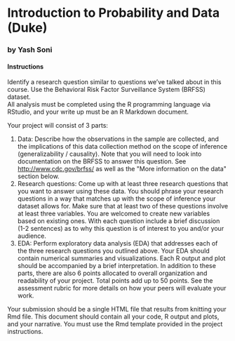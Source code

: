 # Introduction to Probability and Data (Duke)
### by Yash Soni

#### Instructions
Identify a research question similar to questions we’ve talked about in this course. Use the Behavioral Risk Factor Surveillance System (BRFSS) dataset.  
All analysis must be completed using the R programming language via RStudio, and your write up must be an R Markdown document.  

Your project will consist of 3 parts:  

1. Data: Describe how the observations in the sample are collected, and the implications of this data collection method on the scope of inference (generalizability / causality). Note that you will need to look into documentation on the BRFSS to answer this question. See http://www.cdc.gov/brfss/ as well as the "More information on the data" section below.
2. Research questions: Come up with at least three research questions that you want to answer using these data. You should phrase your research questions in a way that matches up with the scope of inference your dataset allows for. Make sure that at least two of these questions involve at least three variables. You are welcomed to create new variables based on existing ones. With each question include a brief discussion (1-2 sentences) as to why this question is of interest to you and/or your audience.
3. EDA: Perform exploratory data analysis (EDA) that addresses each of the three research questions you outlined above. Your EDA should contain numerical summaries and visualizations. Each R output and plot should be accompanied by a brief interpretation.
In addition to these parts, there are also 6 points allocated to overall organization and readability of your project. Total points add up to 50 points. See the assessment rubric for more details on how your peers will evaluate your work.

Your submission should be a single HTML file that results from knitting your Rmd file. This document should contain all your code, R output and plots, and your narrative. You must use the Rmd template provided in the project instructions.
